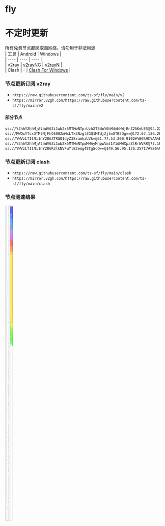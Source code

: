 # fly
# 不定时更新
所有免费节点都爬取自网络，请勿用于非法用途  
|  工具  | Android  | Windows  |  
|  ----  | ----   | ----  |  
| v2ray  | [v2rayNG](https://github.com/2dust/v2rayNG/releases) | [v2rayN](https://github.com/2dust/v2rayN/releases) |  
| Clash  | - | [Clash For Windows](https://github.com/2dust/clashN/releases) | 
  
### 节点更新订阅  v2ray
- `https://raw.githubusercontent.com/ts-sf/fly/main/v2`  
- `https://mirror.v2gh.com/https://raw.githubusercontent.com/ts-sf/fly/main/v2`  

#### 部分节点  
``` 
ss://Y2hhY2hhMjAtaWV0Zi1wb2x5MTMwNTprUzh2TEdoY0hMdmhHWjRnZ25KeUE5@94.228.169.114:25663#%E6%9C%AA%E7%9F%A52%20355.3KB%2Fs
ss://MWQxYTcxOTMtNjFhOS00ZmMxLTk3NzgtZGQ1MTdjZjlmOTE5Og==@172.67.136.208:443#%E6%9C%AA%E7%9F%A53
ss://YWVzLTI1Ni1nY206ZTRGQ1dyZ3BramkzUVk=@51.77.53.200:9102#%E6%9C%AA%E7%9F%A54%201.7MB%2Fs
ss://Y2hhY2hhMjAtaWV0Zi1wb2x5MTMwNTpwMHAyMnpwVml1Y1dMWXpaZlRrWVRR@77.105.166.253:30754#%E6%9C%AA%E7%9F%A55
ss://YWVzLTI1Ni1nY206R3lkNVFuYlB2emg4STg5cQ==@149.56.95.135:25717#%E6%9C%AA%E7%9F%A56%208.0MB%2Fs
```
### 节点更新订阅  clash
- `https://raw.githubusercontent.com/ts-sf/fly/main/clash`  
- `https://mirror.v2gh.com/https://raw.githubusercontent.com/ts-sf/fly/main/clash`  

### 节点测速结果
![image](traffic.png)

